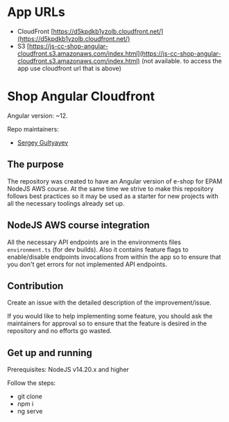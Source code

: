# App URLs

- CloudFront [https://d5kpdkb1yzolb.cloudfront.net/](https://d5kpdkb1yzolb.cloudfront.net/)
- S3 [https://js-cc-shop-angular-cloudfront.s3.amazonaws.com/index.html](https://js-cc-shop-angular-cloudfront.s3.amazonaws.com/index.html) (not available. to access the app use cloudfront url that is above)

# Shop Angular Cloudfront

Angular version: ~12.

Repo maintainers:

- [Sergey Gultyayev](https://github.com/gultyayev)

## The purpose

The repository was created to have an Angular version of e-shop for EPAM NodeJS AWS course. At the same time we strive to make this repository follows best practices so it may be used as a starter for new projects with all the necessary toolings already set up.

## NodeJS AWS course integration

All the necessary API endpoints are in the environments files `environment.ts` (for dev builds). Also it contains feature flags to enable/disable endpoints invocations from within the app so to ensure that you don't get errors for not implemented API endpoints.

## Contribution

Create an issue with the detailed description of the improvement/issue.

If you would like to help implementing some feature, you should ask the maintainers for approval so to ensure that the feature is desired in the repository and no efforts go wasted.

## Get up and running

Prerequisites: NodeJS v14.20.x and higher

Follow the steps:

- git clone
- npm i
- ng serve
